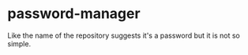 # password-manager
Like the name of the repository suggests it's a password but it is not so simple.
